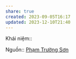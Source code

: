```yaml
---
share: true
created: 2023-09-05T16:17
updated: 2023-12-10T21:40
---
```


Khái niệm:: 

Nguồn:: [Phạm Trường Sơn](../../../%CE%9E%20Ngu%E1%BB%93n/Ph%E1%BA%A1m%20Tr%C6%B0%E1%BB%9Dng%20S%C6%A1n.md)